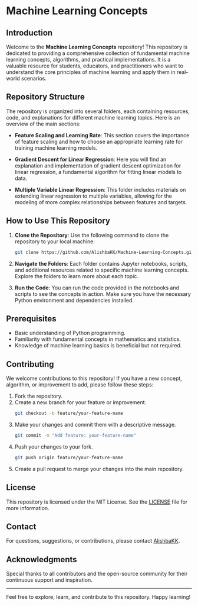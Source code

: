 # Machine Learning Concepts

## Introduction

Welcome to the **Machine Learning Concepts** repository! This repository is dedicated to providing a comprehensive collection of fundamental machine learning concepts, algorithms, and practical implementations. It is a valuable resource for students, educators, and practitioners who want to understand the core principles of machine learning and apply them in real-world scenarios.

## Repository Structure

The repository is organized into several folders, each containing resources, code, and explanations for different machine learning topics. Here is an overview of the main sections:

- **Feature Scaling and Learning Rate**: This section covers the importance of feature scaling and how to choose an appropriate learning rate for training machine learning models.

- **Gradient Descent for Linear Regression**: Here you will find an explanation and implementation of gradient descent optimization for linear regression, a fundamental algorithm for fitting linear models to data.

- **Multiple Variable Linear Regression**: This folder includes materials on extending linear regression to multiple variables, allowing for the modeling of more complex relationships between features and targets.

## How to Use This Repository

1. **Clone the Repository**: Use the following command to clone the repository to your local machine:
    ```bash
    git clone https://github.com/AlishbaKK/Machine-Learning-Concepts.git
    ```

2. **Navigate the Folders**: Each folder contains Jupyter notebooks, scripts, and additional resources related to specific machine learning concepts. Explore the folders to learn more about each topic.

3. **Run the Code**: You can run the code provided in the notebooks and scripts to see the concepts in action. Make sure you have the necessary Python environment and dependencies installed.

## Prerequisites

- Basic understanding of Python programming.
- Familiarity with fundamental concepts in mathematics and statistics.
- Knowledge of machine learning basics is beneficial but not required.

## Contributing

We welcome contributions to this repository! If you have a new concept, algorithm, or improvement to add, please follow these steps:

1. Fork the repository.
2. Create a new branch for your feature or improvement.
    ```bash
    git checkout -b feature/your-feature-name
    ```
3. Make your changes and commit them with a descriptive message.
    ```bash
    git commit -m "Add feature: your-feature-name"
    ```
4. Push your changes to your fork.
    ```bash
    git push origin feature/your-feature-name
    ```
5. Create a pull request to merge your changes into the main repository.

## License

This repository is licensed under the MIT License. See the [LICENSE](LICENSE) file for more information.

## Contact

For questions, suggestions, or contributions, please contact [AlishbaKK](https://github.com/AlishbaKK).

## Acknowledgments

Special thanks to all contributors and the open-source community for their continuous support and inspiration.

---

Feel free to explore, learn, and contribute to this repository. Happy learning!
